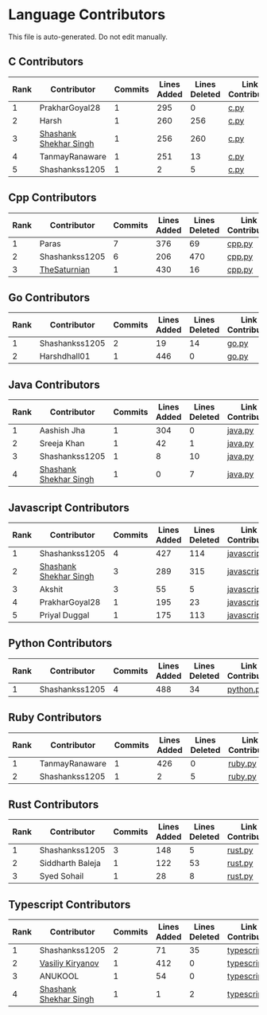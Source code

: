 # Language Contributors

This file is auto-generated. Do not edit manually.

## C Contributors

| Rank | Contributor | Commits | Lines Added | Lines Deleted | Link to Contributions |
|---|---|---|---|---|---|
| 1 | PrakharGoyal28 | 1 | 295 | 0 | [c.py](https://github.com/shivram9/CodeGraphContext/commits/main/src/codegraphcontext/tools/languages/c.py?author=PRAKHAR28GOYAL@GMAIL.COM) |
| 2 | Harsh | 1 | 260 | 256 | [c.py](https://github.com/shivram9/CodeGraphContext/commits/main/src/codegraphcontext/tools/languages/c.py?author=dayal700007@gmail.com) |
| 3 | [Shashank Shekhar Singh](https://github.com/Shashankss1205) | 1 | 256 | 260 | [c.py](https://github.com/shivram9/CodeGraphContext/commits/main/src/codegraphcontext/tools/languages/c.py?author=Shashankss1205) |
| 4 | TanmayRanaware | 1 | 251 | 13 | [c.py](https://github.com/shivram9/CodeGraphContext/commits/main/src/codegraphcontext/tools/languages/c.py?author=tanmayranware2000@gmail.com) |
| 5 | Shashankss1205 | 1 | 2 | 5 | [c.py](https://github.com/shivram9/CodeGraphContext/commits/main/src/codegraphcontext/tools/languages/c.py?author=shashankshekharsingh1205@gmail.com) |


## Cpp Contributors

| Rank | Contributor | Commits | Lines Added | Lines Deleted | Link to Contributions |
|---|---|---|---|---|---|
| 1 | Paras | 7 | 376 | 69 | [cpp.py](https://github.com/shivram9/CodeGraphContext/commits/main/src/codegraphcontext/tools/languages/cpp.py?author=thelegendparas@gmail.com) |
| 2 | Shashankss1205 | 6 | 206 | 470 | [cpp.py](https://github.com/shivram9/CodeGraphContext/commits/main/src/codegraphcontext/tools/languages/cpp.py?author=shashankshekharsingh1205@gmail.com) |
| 3 | [TheSaturnian](https://github.com/GnautSpace) | 1 | 430 | 16 | [cpp.py](https://github.com/shivram9/CodeGraphContext/commits/main/src/codegraphcontext/tools/languages/cpp.py?author=GnautSpace) |


## Go Contributors

| Rank | Contributor | Commits | Lines Added | Lines Deleted | Link to Contributions |
|---|---|---|---|---|---|
| 1 | Shashankss1205 | 2 | 19 | 14 | [go.py](https://github.com/shivram9/CodeGraphContext/commits/main/src/codegraphcontext/tools/languages/go.py?author=shashankshekharsingh1205@gmail.com) |
| 2 | Harshdhall01 | 1 | 446 | 0 | [go.py](https://github.com/shivram9/CodeGraphContext/commits/main/src/codegraphcontext/tools/languages/go.py?author=dhallharsh2006@gmail.com) |


## Java Contributors

| Rank | Contributor | Commits | Lines Added | Lines Deleted | Link to Contributions |
|---|---|---|---|---|---|
| 1 | Aashish Jha | 1 | 304 | 0 | [java.py](https://github.com/shivram9/CodeGraphContext/commits/main/src/codegraphcontext/tools/languages/java.py?author=aashishjha1107@gmail.com) |
| 2 | Sreeja Khan | 1 | 42 | 1 | [java.py](https://github.com/shivram9/CodeGraphContext/commits/main/src/codegraphcontext/tools/languages/java.py?author=voicenote8lifeline@gmail.com) |
| 3 | Shashankss1205 | 1 | 8 | 10 | [java.py](https://github.com/shivram9/CodeGraphContext/commits/main/src/codegraphcontext/tools/languages/java.py?author=shashankshekharsingh1205@gmail.com) |
| 4 | [Shashank Shekhar Singh](https://github.com/Shashankss1205) | 1 | 0 | 7 | [java.py](https://github.com/shivram9/CodeGraphContext/commits/main/src/codegraphcontext/tools/languages/java.py?author=Shashankss1205) |


## Javascript Contributors

| Rank | Contributor | Commits | Lines Added | Lines Deleted | Link to Contributions |
|---|---|---|---|---|---|
| 1 | Shashankss1205 | 4 | 427 | 114 | [javascript.py](https://github.com/shivram9/CodeGraphContext/commits/main/src/codegraphcontext/tools/languages/javascript.py?author=shashankshekharsingh1205@gmail.com) |
| 2 | [Shashank Shekhar Singh](https://github.com/Shashankss1205) | 3 | 289 | 315 | [javascript.py](https://github.com/shivram9/CodeGraphContext/commits/main/src/codegraphcontext/tools/languages/javascript.py?author=Shashankss1205) |
| 3 | Akshit | 3 | 55 | 5 | [javascript.py](https://github.com/shivram9/CodeGraphContext/commits/main/src/codegraphcontext/tools/languages/javascript.py?author=akshitgarg054@gmail.com) |
| 4 | PrakharGoyal28 | 1 | 195 | 23 | [javascript.py](https://github.com/shivram9/CodeGraphContext/commits/main/src/codegraphcontext/tools/languages/javascript.py?author=PRAKHAR28GOYAL@GMAIL.COM) |
| 5 | Priyal Duggal | 1 | 175 | 113 | [javascript.py](https://github.com/shivram9/CodeGraphContext/commits/main/src/codegraphcontext/tools/languages/javascript.py?author=priyallduggal.23@gmail.com) |


## Python Contributors

| Rank | Contributor | Commits | Lines Added | Lines Deleted | Link to Contributions |
|---|---|---|---|---|---|
| 1 | Shashankss1205 | 4 | 488 | 34 | [python.py](https://github.com/shivram9/CodeGraphContext/commits/main/src/codegraphcontext/tools/languages/python.py?author=shashankshekharsingh1205@gmail.com) |


## Ruby Contributors

| Rank | Contributor | Commits | Lines Added | Lines Deleted | Link to Contributions |
|---|---|---|---|---|---|
| 1 | TanmayRanaware | 1 | 426 | 0 | [ruby.py](https://github.com/shivram9/CodeGraphContext/commits/main/src/codegraphcontext/tools/languages/ruby.py?author=tanmayranware2000@gmail.com) |
| 2 | Shashankss1205 | 1 | 2 | 5 | [ruby.py](https://github.com/shivram9/CodeGraphContext/commits/main/src/codegraphcontext/tools/languages/ruby.py?author=shashankshekharsingh1205@gmail.com) |


## Rust Contributors

| Rank | Contributor | Commits | Lines Added | Lines Deleted | Link to Contributions |
|---|---|---|---|---|---|
| 1 | Shashankss1205 | 3 | 148 | 5 | [rust.py](https://github.com/shivram9/CodeGraphContext/commits/main/src/codegraphcontext/tools/languages/rust.py?author=shashankshekharsingh1205@gmail.com) |
| 2 | Siddharth Baleja | 1 | 122 | 53 | [rust.py](https://github.com/shivram9/CodeGraphContext/commits/main/src/codegraphcontext/tools/languages/rust.py?author=siddharthbaleja31@gmail.com) |
| 3 | Syed Sohail | 1 | 28 | 8 | [rust.py](https://github.com/shivram9/CodeGraphContext/commits/main/src/codegraphcontext/tools/languages/rust.py?author=ssohailm07@gmail.com) |


## Typescript Contributors

| Rank | Contributor | Commits | Lines Added | Lines Deleted | Link to Contributions |
|---|---|---|---|---|---|
| 1 | Shashankss1205 | 2 | 71 | 35 | [typescript.py](https://github.com/shivram9/CodeGraphContext/commits/main/src/codegraphcontext/tools/languages/typescript.py?author=shashankshekharsingh1205@gmail.com) |
| 2 | [Vasiliy Kiryanov](https://github.com/vasiliyk) | 1 | 412 | 0 | [typescript.py](https://github.com/shivram9/CodeGraphContext/commits/main/src/codegraphcontext/tools/languages/typescript.py?author=vasiliyk) |
| 3 | ANUKOOL | 1 | 54 | 0 | [typescript.py](https://github.com/shivram9/CodeGraphContext/commits/main/src/codegraphcontext/tools/languages/typescript.py?author=anukoolbhul324@gmail.com) |
| 4 | [Shashank Shekhar Singh](https://github.com/Shashankss1205) | 1 | 1 | 2 | [typescript.py](https://github.com/shivram9/CodeGraphContext/commits/main/src/codegraphcontext/tools/languages/typescript.py?author=Shashankss1205) |


